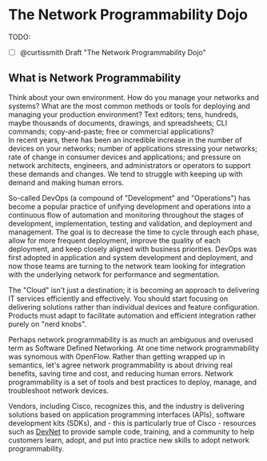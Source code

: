 # The Network Programmability Dojo

TODO: 

- [ ] @curtissmith Draft "The Network Programmability Dojo"

## What is Network Programmability


Think about your own environment.  How do you manage your networks and systems?  What are the most common methods or 
tools for deploying and managing your production environment?  Text editors; tens, hundreds, maybe 
thousands of documents, drawings, and spreadsheets; CLI commands; copy-and-paste; free or commercial applications?  
In recent years, there has been an incredible increase in the number of devices on your networks; number of 
applications stressing your networks; rate of change in consumer devices and applications; and pressure on network 
architects, engineers, and administrators or operators to support these demands and changes.  We tend to struggle 
with keeping up with demand and making human errors.

So-called DevOps (a compound of "Development" and "Operations") has become a popular practice of unifying development
and operations into a continuous flow of automation and monitoring throughout the stages of development, 
implementation, testing and validation, and deployment and management.  The goal is to decrease the time to cycle 
through each phase, allow for more frequent deployment, improve the quality of each deployment, and keep closely 
aligned with business priorities.  DevOps was first adopted in application and system development and deployment, and
now those teams are turning to the network team looking for integration with the underlying network for performance 
and segmentation.

The "Cloud" isn't just a destination; it is becoming an approach to delivering IT services efficiently and 
effectively.  You should start focusing on delivering solutions rather than individual devices and feature 
configuration.  Products must adapt to facilitate automation and efficient integration rather purely on "nerd knobs".

Perhaps network programmability is as much an ambiguous and overused term as Software Defined Networking.  At one 
time network programmability was synomous with OpenFlow.  Rather than getting wrapped up in semantics, let's agree 
network programmability is about driving real benefits, saving time and cost, and reducing human errors.  Network 
programmability is a set of tools and best practices to deploy, manage, and troubleshoot network devices.

Vendors, including Cisco, recognizes this, and the industry is delivering solutions based on application programming 
interfaces (APIs), software development kits (SDKs), and - this is particularly true of Cisco - resources such as 
[DevNet](http://developer.cisco.com/) to provide sample code, training, and a community to help customers learn, 
adopt, and put into practice new skills to adopt network programmability.